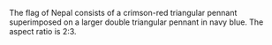 The flag of Nepal consists of a crimson-red triangular pennant superimposed on a larger double triangular pennant in navy blue. The aspect ratio is 2:3.